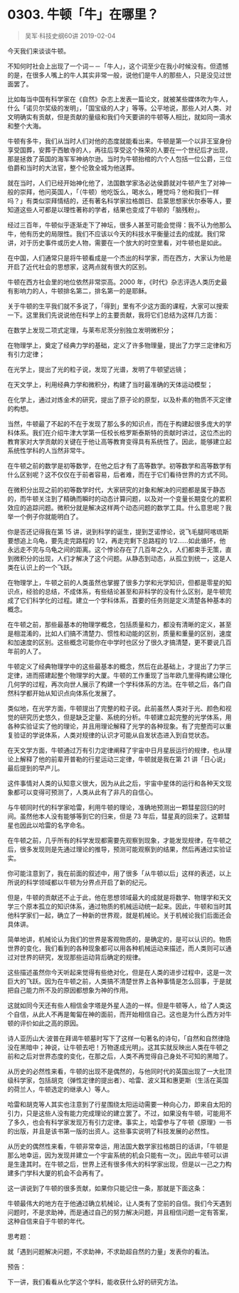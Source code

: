 # 0303. 牛顿「牛」在哪里？
> 吴军·科技史纲60讲
2019-02-04

今天我们来谈谈牛顿。

不知何时社会上出现了一个词－－「牛人」，这个词至少在我小时候没有。但遗憾的是，在很多人嘴上的牛人其实非常一般，说他们是牛人的那些人，只是没见过世面罢了。

比如每当中国有科学家在《自然》杂志上发表一篇论文，就被某些媒体吹为牛人，什么「诺贝尔奖级的发明」，「国宝级的人才」等等。公平地说，那些人对人类、对文明确实有贡献，但是贡献的量级和我们今天要讲的牛顿等人相比，就如同一滴水和整个大海。

牛顿有多牛，我们从当时人们对他的态度就能看出来。牛顿是第一个以非王室身份享受国葬，安葬于西敏寺的人，再往后享受这个殊荣的人要在一个世纪后才出现，那是拯救了英国的海军军神纳尔逊。当时为牛顿抬棺的六个人包括一位公爵，三位伯爵和当时的大法官，整个伦敦全城为他送葬。

就在当时，人们已经开始神化他了，法国数学家洛必达侯爵就对牛顿产生了对神一般的崇拜，他问英国人，「（牛顿）他吃饭么，喝水么，睡觉吗？他和我们一样吗？」有类似崇拜情结的，还有著名科学家拉格朗日、启蒙思想家伏尔泰等人，要知道这些人可都是以理性著称的学者，结果也变成了牛顿的「脑残粉」。

经过三百年，牛顿似乎逐渐走下了神坛，很多人甚至可能会觉得：我不认为他那么牛，他有历史的局限性。我们不应该以今天的科技水平衡量过去的成就。我们常讲，对于历史事件或历史人物，需要在一个放大的时空里看，对牛顿也是如此。

在中国，人们通常只是将牛顿看成是一个杰出的科学家，而在西方，大家认为他是开启了近代社会的思想家，这两点就有很大的区别。

牛顿在西方社会里的地位依然非常崇高。2000 年，《时代》杂志评选人类历史最有影响力的人，牛顿排名第二，排名第一的是耶稣。

关于牛顿的生平我们就不多说了，「得到」里有不少这方面的课程，大家可以搜索一下。这里我们先说说他在科学上的主要贡献，我将它们总结为这样几方面：

在数学上发现二项式定理，与莱布尼茨分别独立发明微积分；

在物理学上，奠定了经典力学的基础，定义了许多物理量，提出了力学三定律和万有引力定律；

在光学上，提出了光的粒子说，发现了光谱，发明了牛顿望远镜；

在天文学上，利用经典力学和微积分，构建了当时最准确的天体运动模型；

在化学上，通过对炼金术的研究，提出了原子论的原型，以及朴素的物质不灭定律的构想。

当然，牛顿最了不起的不在于发现了那么多的知识点，而在于构建起很多庞大的学科体系。我们在介绍牛津大学第一任校长格罗斯泰斯特的贡献时讲过，这位杰出的教育家对大学贡献的关键在于他让高等教育变得具有系统性了。因此，能够建立起系统性学科的人当然非常牛。

在牛顿之前的数学是初等数学，在他之后才有了高等数学。初等数学和高等数学有什么区别呢？这不仅仅在于前者容易，后者难，而在于它们看待世界的方式不同。

在微积分出现之前的初等数学时代，大家研究的对象和解决的问题都是属于静态的，而牛顿关注到了精确而瞬时的动态计算问题，以及对一个变量长期变化的累积效应的追踪问题。微积分就是解决这样两个动态问题的数学工具。什么意思呢？我举一个例子你就能明白了。

你是否还记得我在第 15 讲，说到科学的诞生，提到芝诺悖论，说飞毛腿阿喀琉斯要想追上乌龟，要先走完路程的 1/2，再走完剩下总路程的 1/2……如此循环，他永远走不完与乌龟之间的距离。这个悖论存在了几百年之久，人们都束手无策，直到微积分的出现，人们才解决了这个问题。从静态到动态，从孤立到统一，这是人类在认识上的一个飞跃。

在物理学上，牛顿之前的人类虽然也掌握了很多力学和光学知识，但都是零星的知识点，经验的总结，不成体系，有些结论甚至和非科学的没有什么区别，是牛顿完成了它们科学化的过程。建立一个学科体系，首要的任务则是定义清楚各种基本的概念。

在牛顿之前，那些最基本的物理学概念，包括质量和力，都没有清晰的定义，甚至是相混淆的，比如人们搞不清楚力、惯性和动能的区别，质量和重量的区别，速度和加速度的区别。这些概念可能你在中学时也区分了很久才搞清楚，更不要说几百年前的人了。

牛顿定义了经典物理学中的这些最基本的概念，然后在此基础上，才提出了力学三定律，进而搭建起整个物理学的大厦。牛顿的工作重现了当年欧几里得构建公理化几何学的过程，再次向世人展示了构建一个学科体系的方法。在牛顿之后，各门自然科学都开始从知识点向体系化发展了。

类似地，在光学方面，牛顿提出了完整的粒子说。此前虽然人类对于光、颜色和视觉的研究历史悠久，但是缺乏定量、系统的分析。牛顿建立起完整的光学体系，用各种实验证实了他的理论，并且用理论解释了光学的各种现象。有了完整而可以重复验证的学说体系，人类对规律的认识才可能从自发状态进入到自觉状态。

在天文学方面，牛顿通过万有引力定律阐释了宇宙中日月星辰运行的规律，也从理论上解释了他的前辈开普勒的行星运动三定律，牛顿就是我在第 21 讲「日心说」最后提到的早产儿。

这件事情对人类的认知意义很大，因为从此之后，宇宙中星体的运行和各种天文现象都可以变得可预测了，人类从此有了非凡的自信心。

与牛顿同时代的科学家哈雷，利用牛顿的理论，准确地预测出一颗彗星回归的时间。虽然他本人没有能够等到它的归来，但是 73 年后，彗星真的回来了。这颗彗星也因此以哈雷的名字命名。

在牛顿之前，几乎所有的科学发现都需要先观察到现象，才能发现规律，在牛顿之后，很多发现则是先通过理论的推导，预测可能观察到的结果，然后再通过实验证实。

你可能注意到了，我在前面的叙述中，用了很多「从牛顿以后」这样的表述，以上所说的科学领域都以牛顿为分界点开启了新的纪元。

但是，牛顿的贡献还不止于此，他在思想领域最大的成就是将数学、物理学和天文学三个原本孤立的知识体系，通过物质的机械运动统一起来。因此，牛顿和当时其他科学家们一起，确立了一种新的世界观，就是机械论。关于机械论我们后面还会具体讲。

简单地讲，机械论认为我们的世界是客观物质的，是确定的，是可以认识的。物质世界的变化，我们看到的各种现象都可以用各种机械运动来描述，而人类则可以通过对世界的研究，发现那些运动背后确定的规律。

这些描述虽然你今天听起来觉得有些绝对化，但是在人类的进步过程中，这是一次巨大的飞跃。因为在牛顿之前，人类搞不清楚世界上各种事情是怎么回事，于是就把自己能力所不及的原因都想象为神的作用。

这就如同今天还有些人相信金字塔是外星人造的一样。但是牛顿等人，给了人类这个自信，从此人不再是匍匐在神的面前，而开始相信自己。这也是为什么西方对牛顿的评价如此之高的原因。

诗人亚历山大·波普在拜谒牛顿墓时写下了这样一句著名的诗句，「自然和自然律隐没在黑暗中；神说，让牛顿去吧！万物遂成光明」。这其实就反映出人类在牛顿之前和之后对世界态度的变化，在那之后，人类不再觉得自己身处不可知的黑暗了。

从历史的必然性来看，牛顿的出现不是偶然的，与他同时代的英国出现了一大批顶级科学家，包括胡克（弹性定律的提出者）、哈雷、波义耳和惠更斯（生活在英国的荷兰人，牛顿选定的继承人）等人。

哈雷和胡克等人其实也注意到了行星围绕太阳运动需要一种向心力，即来自太阳的引力，只是这些人没有能力完成理论的建立罢了。不过，如果没有牛顿，可能用不了多久，也会有科学家发现万有引力定律。事实上，哈雷参与了牛顿《原理》一书的出版，并且是该书第一版的出资人。这些事实说明了科技发展的必然性。

从历史的偶然性来看，牛顿非常幸运，用法国大数学家拉格朗日的话讲，「牛顿是那么地幸运，因为发现并建立一个宇宙系统的机会只能有一次」。因此牛顿可以讲是生逢其时。在牛顿之后，世界上还有很多伟大的科学家出现，但是以一己之力构建多门学科大厦的机会不会再有了。

这一讲说到了牛顿的很多贡献，如果你只能记住一条，那就是下面这条：

牛顿最伟大的地方在于他通过确立机械论，让人类有了空前的自信。我们今天遇到问题时，不是求助神，而是通过自己的努力解决问题，并且相信问题一定有答案，这种自信来自于牛顿的年代。

思考题：

就「遇到问题解决问题，不求助神，不求助超自然的力量」发表你的看法。

预告：

下一讲，我们看看从化学这个学科，能收获什么好的研究方法。


